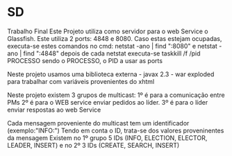 # SD
Trabalho Final
Este Projeto utiliza como servidor para o web Service o Glassfish.
Este utiliza 2 ports: 4848 e 8080.
Caso estas estejam ocupadas, executa-se estes comandos no cmd:
netstat -ano | find ":8080" e netstat -ano | find ":4848"
depois de cada netstat executa-se taskkill /f /pid PROCESSO
sendo o PROCESSO, o PID a usar as ports

Neste projeto usamos uma biblioteca externa - javax 2.3 - war exploded para trabalhar com variáveis provenientes do xhtml

Neste projeto existem 3 grupos de multicast:
1º é para a comunicação entre PMs
2º é para o WEB service enviar pedidos ao líder.
3º é para o líder enviar respostas ao web Service

Cada mensagem proveniente do multicast tem um identificador (exemplo:"INFO:")
Tendo em conta o ID, trata-se dos valores proveninentes da mensagem
Existem no 1º grupo 5 IDs (INFO, ELECTION, ELECTOR, LEADER, INSERT)
e no 2º 3 IDs (CREATE, SEARCH, INSERT)




